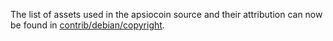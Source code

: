 The list of assets used in the apsiocoin source and their attribution can now be found in [contrib/debian/copyright](../contrib/debian/copyright).
